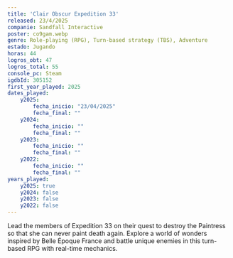 ```yaml
---
title: 'Clair Obscur Expedition 33'
released: 23/4/2025
companie: Sandfall Interactive
poster: co9gam.webp
genre: Role-playing (RPG), Turn-based strategy (TBS), Adventure
estado: Jugando
horas: 44
logros_obt: 47
logros_total: 55
console_pc: Steam
igdbId: 305152
first_year_played: 2025
dates_played:
    y2025:
        fecha_inicio: "23/04/2025"
        fecha_final: ""
    y2024:
        fecha_inicio: ""
        fecha_final: ""
    y2023:
        fecha_inicio: ""
        fecha_final: ""
    y2022:
        fecha_inicio: ""
        fecha_final: ""
years_played:
    y2025: true
    y2024: false
    y2023: false
    y2022: false
---
```


Lead the members of Expedition 33 on their quest to destroy the Paintress so that she can never paint death again. Explore a world of wonders inspired by Belle Époque France and battle unique enemies in this turn-based RPG with real-time mechanics.